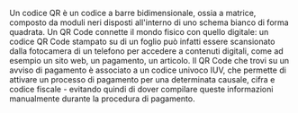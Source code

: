 Un codice QR è un codice a barre bidimensionale, ossia a matrice, composto da moduli neri disposti all'interno di uno schema bianco di forma quadrata. Un QR Code connette il mondo fisico con quello digitale: un codice QR Code stampato su di un foglio può infatti essere scansionato dalla fotocamera di un telefono per accedere a contenuti digitali, come ad esempio un sito web, un pagamento, un articolo.
Il QR Code che trovi su un avviso di pagamento è associato a un codice univoco IUV, che permette di attivare un processo di pagamento per una determinata causale, cifra e codice fiscale - evitando quindi di dover compilare queste informazioni manualmente durante la procedura di pagamento.